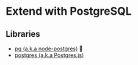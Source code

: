 # Extend with PostgreSQL

## Libraries

- [pg (a.k.a node-postgres)](/node-postgres.md) 🌟
- [postgres (a.k.a Postgres.js)](/postgres-js.md)
